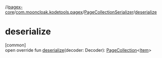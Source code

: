 //[pagex-core](../../../index.md)/[com.mooncloak.kodetools.pagex](../index.md)/[PageCollectionSerializer](index.md)/[deserialize](deserialize.md)

# deserialize

[common]\
open override fun [deserialize](deserialize.md)(decoder: Decoder): [PageCollection](../-page-collection/index.md)&lt;[Item](index.md)&gt;

